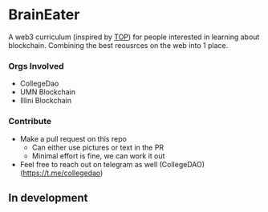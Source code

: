 # BrainEater

A web3 curriculum (inspired by [TOP](https://www.theodinproject.com/)) for people interested in learning about blockchain. Combining the best reousrces on the web into 1 place.

### Orgs Involved
- CollegeDao
- UMN Blockchain
- Illini Blockchain

### Contribute
- Make a pull request on this repo
  - Can either use pictures or text in the PR
  - Minimal effort is fine, we can work it out
- Feel free to reach out on telegram as well (CollegeDAO)(https://t.me/collegedao)

## In development
